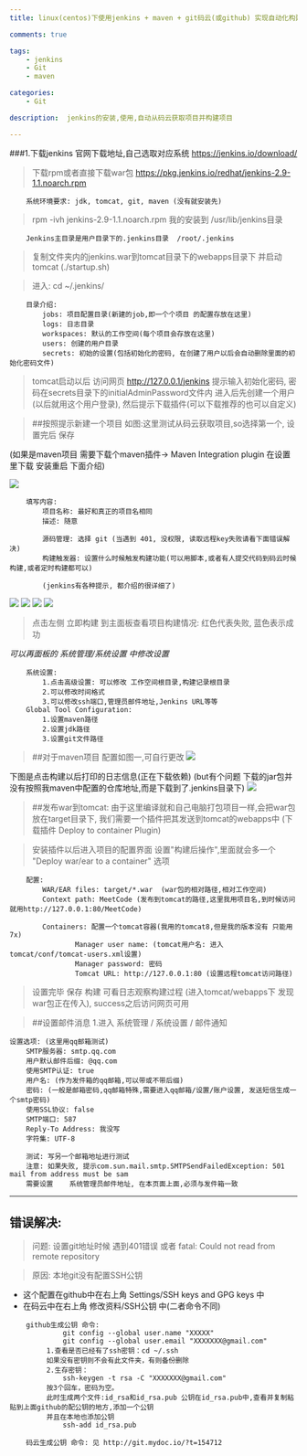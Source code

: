 ```yaml
---
title: linux(centos)下使用jenkins + maven + git码云(或github) 实现自动化构建项目

comments: true    

tags: 
    - jenkins
    - Git
    - maven

categories: 
    - Git

description:  jenkins的安装,使用,自动从码云获取项目并构建项目

---
```


###1.下载jenkins  官网下载地址,自己选取对应系统 https://jenkins.io/download/

> 下载rpm或者直接下载war包 https://pkg.jenkins.io/redhat/jenkins-2.9-1.1.noarch.rpm

        系统环境要求: jdk, tomcat, git, maven (没有就安装先)

> rpm -ivh jenkins-2.9-1.1.noarch.rpm 我的安装到 /usr/lib/jenkins目录

        Jenkins主目录是用户目录下的.jenkins目录  /root/.jenkins

> 复制文件夹内的jenkins.war到tomcat目录下的webapps目录下 并启动tomcat (./startup.sh)

> 进入: cd ~/.jenkins/ 

```aidl
    目录介绍:
        jobs: 项目配置目录(新建的job,即一个个项目 的配置存放在这里)
        logs: 日志目录
        workspaces: 默认的工作空间(每个项目会存放在这里)
        users: 创建的用户目录
        secrets: 初始的设置(包括初始化的密码, 在创建了用户以后会自动删除里面的初始化密码文件)

```

> tomcat启动以后 访问网页 http://127.0.0.1/jenkins 提示输入初始化密码, 密码在secrets目录下的initialAdminPassword文件内
> 进入后先创建一个用户(以后就用这个用户登录), 然后提示下载插件(可以下载推荐的也可以自定义)

> ##按照提示新建一个项目 如图:这里测试从码云获取项目,so选择第一个, 设置完后 保存

(如果是maven项目 需要下载个maven插件-> Maven Integration plugin 在设置里下载 安装重启 下面介绍)

![](http://okow3aoov.bkt.clouddn.com/jenkins.png)

```aidl
    填写内容:
        项目名称: 最好和真正的项目名相同
        描述: 随意

        源码管理: 选择 git (当遇到 401, 没权限, 读取远程key失败请看下面错误解决)
        构建触发器: 设置什么时候触发构建功能(可以用脚本,或者有人提交代码到码云时候构建,或者定时构建都可以)
        
        (jenkins有各种提示, 都介绍的很详细了)    
```
![](http://okow3aoov.bkt.clouddn.com/jenkins_a.png)
![](http://okow3aoov.bkt.clouddn.com/jenkins_b.png)
![](http://okow3aoov.bkt.clouddn.com/jenkins_c.png)
![](http://okow3aoov.bkt.clouddn.com/jenkins_maven.png)

> 点击左侧 立即构建
> 到主面板查看项目构建情况: 红色代表失败, 蓝色表示成功

*可以再面板的 系统管理/系统设置 中修改设置*

```aidl
    系统设置:
        1.点击高级设置: 可以修改 工作空间根目录,构建记录根目录
        2.可以修改时间格式
        3.可以修改ssh端口,管理员邮件地址,Jenkins URL等等
    Global Tool Configuration:
        1.设置maven路径
        2.设置jdk路径
        3.设置git文件路径
```

> ##对于maven项目 配置如图一,可自行更改
![](http://okow3aoov.bkt.clouddn.com/jenkins_maven2.png)

下图是点击构建以后打印的日志信息(正在下载依赖) (but有个问题 下载的jar包并没有按照我maven中配置的仓库地址,而是下载到了.jenkins目录下)
![](http://okow3aoov.bkt.clouddn.com/jenkins_maven.png)


> ##发布war到tomcat: 由于这里编译就和自己电脑打包项目一样,会把war包放在target目录下, 我们需要一个插件把其发送到tomcat的webapps中
> (下载插件 Deploy to container Plugin)

>安装插件以后进入项目的配置界面 设置"构建后操作",里面就会多一个 "Deploy war/ear to a container" 选项

```aidl
    配置:
        WAR/EAR files: target/*.war  (war包的相对路径,相对工作空间)
        Context path: MeetCode (发布到tomcat的路径,这里我用项目名,到时候访问就用http://127.0.0.1:80/MeetCode)
        
        Containers: 配置一个tomcat容器(我用的tomcat8,但是我的版本没有 只能用7x)
            	Manager user name: (tomcat用户名: 进入tomcat/conf/tomcat-users.xml设置)
            	Manager password: 密码
                Tomcat URL: http://127.0.0.1:80 (设置远程tomcat访问路径)
```

>设置完毕 保存 构建 可看日志观察构建过程 (进入tomcat/webapps下 发现war包正在传入), success之后访问网页可用


> ##设置邮件消息
    1.进入 系统管理 / 系统设置 / 邮件通知
    
    设置选项: (这里用qq邮箱测试)
        SMTP服务器: smtp.qq.com
        用户默认邮件后缀: @qq.com
        使用SMTP认证: true
 	    用户名: (作为发件箱的qq邮箱,可以带或不带后缀)
 	    密码: (一般是邮箱密码,qq邮箱特殊,需要进入qq邮箱/设置/账户设置, 发送短信生成一个smtp密码)
 	    使用SSL协议: false
 	    SMTP端口: 587
 	    Reply-To Address: 我没写
 	    字符集: UTF-8
 	    
 	    测试: 写另一个邮箱地址进行测试
        注意: 如果失败, 提示com.sun.mail.smtp.SMTPSendFailedException: 501 mail from address must be sam
        需要设置	系统管理员邮件地址, 在本页面上面,必须与发件箱一致
        
---

## 错误解决:
> 问题: 设置git地址时候 遇到401错误 或者 fatal: Could not read from remote repository

> 原因: 本地git没有配置SSH公钥 

* 这个配置在github中在右上角 Settings/SSH keys and GPG keys 中
* 在码云中在右上角 修改资料/SSH公钥 中(二者命令不同)

```aidl
    github生成公钥 命令:
             git config --global user.name "XXXXX"
             git config --global user.email "XXXXXXX@gmail.com"
         1.查看是否已经有了ssh密钥：cd ~/.ssh
         如果没有密钥则不会有此文件夹，有则备份删除
         2.生存密钥：
             ssh-keygen -t rsa -C "XXXXXXX@gmail.com"
         按3个回车，密码为空。
         此时生成两个文件:id_rsa和id_rsa.pub 公钥在id_rsa.pub中,查看并复制粘贴到上面github的配公钥的地方,添加一个公钥
         并且在本地也添加公钥
             ssh-add id_rsa.pub
             
    码云生成公钥 命令: 见 http://git.mydoc.io/?t=154712
    
```
